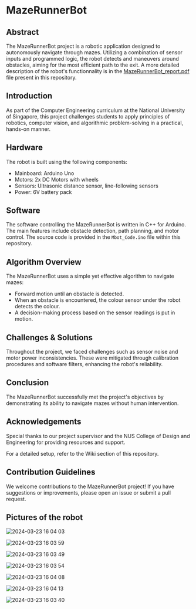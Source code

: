 # MazeRunnerBot

## Abstract
The MazeRunnerBot project is a robotic application designed to autonomously navigate through mazes. Utilizing a combination of sensor inputs and programmed logic, the robot detects and maneuvers around obstacles, aiming for the most efficient path to the exit. A more detailed description of the robot's functionnality is in the [MazeRunnerBot_report.pdf](https://github.com/ymirmeddeb/MazeRunnerBot/blob/main/MazeRunnerBot_report.pdf) file present in this repository.

## Introduction
As part of the Computer Engineering curriculum at the National University of Singapore, this project challenges students to apply principles of robotics, computer vision, and algorithmic problem-solving in a practical, hands-on manner.

## Hardware
The robot is built using the following components:
- Mainboard: Arduino Uno
- Motors: 2x DC Motors with wheels
- Sensors: Ultrasonic distance sensor, line-following sensors
- Power: 6V battery pack

## Software
The software controlling the MazeRunnerBot is written in C++ for Arduino. The main features include obstacle detection, path planning, and motor control. The source code is provided in the `Mbot_Code.ino` file within this repository.

## Algorithm Overview
The MazeRunnerBot uses a simple yet effective algorithm to navigate mazes:
- Forward motion until an obstacle is detected.
- When an obstacle is encountered, the colour sensor under the robot detects the colour.
- A decision-making process based on the sensor readings is put in motion.

## Challenges & Solutions
Throughout the project, we faced challenges such as sensor noise and motor power inconsistencies. These were mitigated through calibration procedures and software filters, enhancing the robot's reliability.

## Conclusion
The MazeRunnerBot successfully met the project's objectives by demonstrating its ability to navigate mazes without human intervention.

## Acknowledgements
Special thanks to our project supervisor and the NUS College of Design and Engineering for providing resources and support.

For a detailed setup, refer to the Wiki section of this repository.

## Contribution Guidelines
We welcome contributions to the MazeRunnerBot project! If you have suggestions or improvements, please open an issue or submit a pull request.

## Pictures of the robot

![2024-03-23 16 04 03](https://github.com/ymirmeddeb/MazeRunnerBot/assets/74667654/fbf5975c-077f-41e2-b887-d2259ee97d02)

![2024-03-23 16 03 59](https://github.com/ymirmeddeb/MazeRunnerBot/assets/74667654/8d925482-481d-42df-bd40-bfaab9c4b6ab)

![2024-03-23 16 03 49](https://github.com/ymirmeddeb/MazeRunnerBot/assets/74667654/bedf7055-c81f-4e68-be8a-285e8ad61bf2)

![2024-03-23 16 03 54](https://github.com/ymirmeddeb/MazeRunnerBot/assets/74667654/b8bf87aa-1032-40df-a672-349aa97880c8)

![2024-03-23 16 04 08](https://github.com/ymirmeddeb/MazeRunnerBot/assets/74667654/ce1d0247-8395-4b77-bd3c-9618cd71f9de)

![2024-03-23 16 04 13](https://github.com/ymirmeddeb/MazeRunnerBot/assets/74667654/d6409a6f-5b1b-4f85-a8d9-e9734dccdf20)

![2024-03-23 16 03 40](https://github.com/ymirmeddeb/MazeRunnerBot/assets/74667654/df9841d1-6484-41e2-a1fb-d3ae99b0687d)
